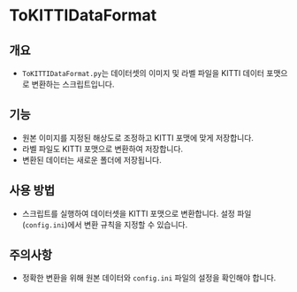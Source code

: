 # ToKITTIDataFormat

## 개요
- `ToKITTIDataFormat.py`는 데이터셋의 이미지 및 라벨 파일을 KITTI 데이터 포맷으로 변환하는 스크립트입니다.

## 기능
- 원본 이미지를 지정된 해상도로 조정하고 KITTI 포맷에 맞게 저장합니다.
- 라벨 파일도 KITTI 포맷으로 변환하여 저장합니다.
- 변환된 데이터는 새로운 폴더에 저장됩니다.

## 사용 방법
- 스크립트를 실행하여 데이터셋을 KITTI 포맷으로 변환합니다. 설정 파일(`config.ini`)에서 변환 규칙을 지정할 수 있습니다.

## 주의사항
- 정확한 변환을 위해 원본 데이터와 `config.ini` 파일의 설정을 확인해야 합니다.
